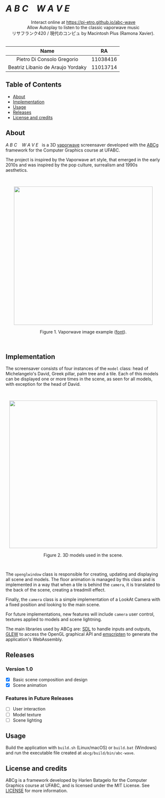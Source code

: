 # *A B C &nbsp;&nbsp; W A V E*

<div align="center">
    Interact online at <a href="https://pi-etro.github.io/abc-wave">https://pi-etro.github.io/abc-wave</a>
    <br>
    Allow Autoplay to listen to the classic vaporwave music
    <br>
    リサフランク420 / 現代のコンピュ by Macintosh Plus (Ramona Xavier).
</div>
<br>

|            Name                   |    RA    |
|:---------------------------------:|:--------:|
| Pietro Di Consolo Gregorio        | 11038416 |
| Beatriz Libanio de Araujo Yordaky | 11013714 |

## Table of Contents

* [About](#about)
* [Implementation](#implementation)
* [Usage](#usage)
* [Releases](#releases)
* [License and credits](#license-and-credits)

## About

*A B C &nbsp;&nbsp; W A V E* &nbsp; is a 3D [vaporwave](https://en.wikipedia.org/wiki/Vaporwave) screensaver developed with the [ABCg](https://github.com/hbatagelo/abcg) framework for the Computer Graphics course at UFABC.

The project is inspired by the Vaporwave art style, that emerged in the early 2010s and was inspired by the pop culture, surrealism and 1990s aesthetics.

<br>
<p align="center">
  <img width="450" src="https://raw.githubusercontent.com/pi-etro/abc-wave/main/img/rafael-de-jongh-vaporwave.jpg">
</p>
<p align="center">Figure 1. Vaporwave image example (<a href="https://urbania.ca/article/petit-guide-dintroduction-vaporwave">font</a>).</p>
<br>

## Implementation

The screensaver consists of four instances of the `model` class: head of Michelangelo's David, Greek pillar, palm tree and a tile. Each of this models can be displayed one or more times in the scene, as seen for all models, with exception for the head of David.

<br>
<p align="center">
  <img width="480" src="https://raw.githubusercontent.com/pi-etro/abc-wave/main/img/3dmodels.png">
</p>
<p align="center">Figure 2. 3D models used in the scene.</p>
<br>

The `openglwindow` class is responsible for creating, updating and displaying all scene and models. The floor animation is managed by this class and is implemented in a way that when a tile is behind the `camera`, it is translated to the back of the scene, creating a treadmill effect.

Finally, the `camera` class is a simple implementation of a LookAt Camera with a fixed position and looking to the main scene.

For future implementations, new features will include `camera` user control, textures applied to models and scene lightning.

The main libraries used by ABCg are: [SDL](https://www.libsdl.org/) to handle inputs and outputs, [GLEW](http://glew.sourceforge.net/) to access the OpenGL graphical API and [emscripten](https://emscripten.org/) to generate the application's WebAssembly.

## Releases

### Version 1.0

  - [x] Basic scene composition and design
  - [x] Scene animation

### Features in Future Releases

  - [ ] User interaction
  - [ ] Model texture
  - [ ] Scene lighting

## Usage

Build the application with `build.sh` (Linux/macOS) or `build.bat` (Windows) and run the executable file created at `abcg/build/bin/abc-wave`.

## License and credits

ABCg is a framework developed by Harlen Batagelo for the Computer Graphics course at UFABC, and is licensed under the MIT License. See [LICENSE](https://github.com/hbatagelo/abcg/blob/main/LICENSE) for more information.
